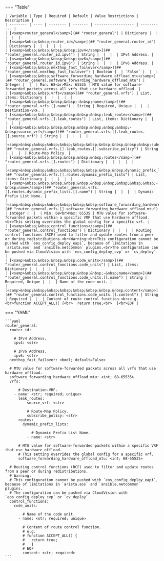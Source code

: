 <!--
  ~ Copyright (c) 2025 Arista Networks, Inc.
  ~ Use of this source code is governed by the Apache License 2.0
  ~ that can be found in the LICENSE file.
  -->
=== "Table"

    | Variable | Type | Required | Default | Value Restrictions | Description |
    | -------- | ---- | -------- | ------- | ------------------ | ----------- |
    | [<samp>router_general</samp>](## "router_general") | Dictionary |  |  |  |  |
    | [<samp>&nbsp;&nbsp;router_id</samp>](## "router_general.router_id") | Dictionary |  |  |  |  |
    | [<samp>&nbsp;&nbsp;&nbsp;&nbsp;ipv4</samp>](## "router_general.router_id.ipv4") | String |  |  |  | IPv4 Address. |
    | [<samp>&nbsp;&nbsp;&nbsp;&nbsp;ipv6</samp>](## "router_general.router_id.ipv6") | String |  |  |  | IPv6 Address. |
    | [<samp>&nbsp;&nbsp;nexthop_fast_failover</samp>](## "router_general.nexthop_fast_failover") | Boolean |  | `False` |  |  |
    | [<samp>&nbsp;&nbsp;software_forwarding_hardware_offload_mtu</samp>](## "router_general.software_forwarding_hardware_offload_mtu") | Integer |  |  | Min: 68<br>Max: 65535 | MTU value for software-forwarded packets across all vrfs that use hardware offload. |
    | [<samp>&nbsp;&nbsp;vrfs</samp>](## "router_general.vrfs") | List, items: Dictionary |  |  |  |  |
    | [<samp>&nbsp;&nbsp;&nbsp;&nbsp;-&nbsp;name</samp>](## "router_general.vrfs.[].name") | String | Required, Unique |  |  | Destination-VRF. |
    | [<samp>&nbsp;&nbsp;&nbsp;&nbsp;&nbsp;&nbsp;leak_routes</samp>](## "router_general.vrfs.[].leak_routes") | List, items: Dictionary |  |  |  |  |
    | [<samp>&nbsp;&nbsp;&nbsp;&nbsp;&nbsp;&nbsp;&nbsp;&nbsp;-&nbsp;source_vrf</samp>](## "router_general.vrfs.[].leak_routes.[].source_vrf") | String |  |  |  |  |
    | [<samp>&nbsp;&nbsp;&nbsp;&nbsp;&nbsp;&nbsp;&nbsp;&nbsp;&nbsp;&nbsp;subscribe_policy</samp>](## "router_general.vrfs.[].leak_routes.[].subscribe_policy") | String |  |  |  | Route-Map Policy. |
    | [<samp>&nbsp;&nbsp;&nbsp;&nbsp;&nbsp;&nbsp;routes</samp>](## "router_general.vrfs.[].routes") | Dictionary |  |  |  |  |
    | [<samp>&nbsp;&nbsp;&nbsp;&nbsp;&nbsp;&nbsp;&nbsp;&nbsp;dynamic_prefix_lists</samp>](## "router_general.vrfs.[].routes.dynamic_prefix_lists") | List, items: Dictionary |  |  |  |  |
    | [<samp>&nbsp;&nbsp;&nbsp;&nbsp;&nbsp;&nbsp;&nbsp;&nbsp;&nbsp;&nbsp;-&nbsp;name</samp>](## "router_general.vrfs.[].routes.dynamic_prefix_lists.[].name") | String |  |  |  | Dynamic Prefix List Name. |
    | [<samp>&nbsp;&nbsp;&nbsp;&nbsp;&nbsp;&nbsp;software_forwarding_hardware_offload_mtu</samp>](## "router_general.vrfs.[].software_forwarding_hardware_offload_mtu") | Integer |  |  | Min: 68<br>Max: 65535 | MTU value for software-forwarded packets within a specific VRF that use hardware offload.<br>This setting overrides the global config for a specific vrf. |
    | [<samp>&nbsp;&nbsp;control_functions</samp>](## "router_general.control_functions") | Dictionary |  |  |  | Routing control functions (RCF) used to filter and update routes from a peer or during redistributions.<br>Warning:<br>This configuration cannot be pushed with `eos_config_deploy_eapi`, because of limitations in `arista.eos` and `ansible.netcommon` plugins.<br>The configuration can be pushed via CloudVision with `eos_config_deploy_cvp` or `cv_deploy`. |
    | [<samp>&nbsp;&nbsp;&nbsp;&nbsp;code_units</samp>](## "router_general.control_functions.code_units") | List, items: Dictionary |  |  |  |  |
    | [<samp>&nbsp;&nbsp;&nbsp;&nbsp;&nbsp;&nbsp;-&nbsp;name</samp>](## "router_general.control_functions.code_units.[].name") | String | Required, Unique |  |  | Name of the code unit. |
    | [<samp>&nbsp;&nbsp;&nbsp;&nbsp;&nbsp;&nbsp;&nbsp;&nbsp;content</samp>](## "router_general.control_functions.code_units.[].content") | String | Required |  |  | Content of route control function.<br>e.g.<br>function ACCEPT_ALL() {<br>  return true;<br>  }<br>EOF |

=== "YAML"

    ```yaml
    router_general:
      router_id:

        # IPv4 Address.
        ipv4: <str>

        # IPv6 Address.
        ipv6: <str>
      nexthop_fast_failover: <bool; default=False>

      # MTU value for software-forwarded packets across all vrfs that use hardware offload.
      software_forwarding_hardware_offload_mtu: <int; 68-65535>
      vrfs:

          # Destination-VRF.
        - name: <str; required; unique>
          leak_routes:
            - source_vrf: <str>

              # Route-Map Policy.
              subscribe_policy: <str>
          routes:
            dynamic_prefix_lists:

                # Dynamic Prefix List Name.
              - name: <str>

          # MTU value for software-forwarded packets within a specific VRF that use hardware offload.
          # This setting overrides the global config for a specific vrf.
          software_forwarding_hardware_offload_mtu: <int; 68-65535>

      # Routing control functions (RCF) used to filter and update routes from a peer or during redistributions.
      # Warning:
      # This configuration cannot be pushed with `eos_config_deploy_eapi`, because of limitations in `arista.eos` and `ansible.netcommon` plugins.
      # The configuration can be pushed via CloudVision with `eos_config_deploy_cvp` or `cv_deploy`.
      control_functions:
        code_units:

            # Name of the code unit.
          - name: <str; required; unique>

            # Content of route control function.
            # e.g.
            # function ACCEPT_ALL() {
            #   return true;
            #   }
            # EOF
            content: <str; required>
    ```
